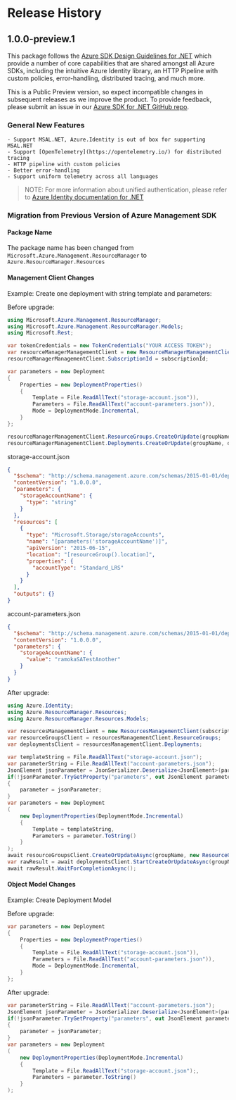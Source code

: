 # Release History

## 1.0.0-preview.1

This package follows the [Azure SDK Design Guidelines for .NET](https://azure.github.io/azure-sdk/dotnet_introduction.html) which provide a number of core capabilities that are shared amongst all Azure SDKs, including the intuitive Azure Identity library, an HTTP Pipeline with custom policies, error-handling, distributed tracing, and much more.

This is a Public Preview version, so expect incompatible changes in subsequent releases as we improve the product. To provide feedback, please submit an issue in our [Azure SDK for .NET GitHub repo](https://github.com/Azure/azure-sdk-for-net/issues).

### General New Features

    - Support MSAL.NET, Azure.Identity is out of box for supporting MSAL.NET
    - Support [OpenTelemetry](https://opentelemetry.io/) for distributed tracing
    - HTTP pipeline with custom policies
    - Better error-handling
    - Support uniform telemetry across all languages

> NOTE: For more information about unified authentication, please refer to [Azure Identity documentation for .NET](https://docs.microsoft.com//dotnet/api/overview/azure/identity-readme?view=azure-dotnet)

### Migration from Previous Version of Azure Management SDK

#### Package Name
The package name has been changed from `Microsoft.Azure.Management.ResourceManager` to `Azure.ResourceManager.Resources`

#### Management Client Changes

Example: Create one deployment with string template and parameters:

Before upgrade:
```csharp
using Microsoft.Azure.Management.ResourceManager;
using Microsoft.Azure.Management.ResourceManager.Models;
using Microsoft.Rest;

var tokenCredentials = new TokenCredentials("YOUR ACCESS TOKEN");
var resourceManagerManagementClient = new ResourceManagerManagementClient(tokenCredentials);
resourceManagerManagementClient.SubscriptionId = subscriptionId;

var parameters = new Deployment
{
    Properties = new DeploymentProperties()
    {
        Template = File.ReadAllText("storage-account.json")),
        Parameters = File.ReadAllText("account-parameters.json")),
        Mode = DeploymentMode.Incremental,
    }
};

resourceManagerManagementClient.ResourceGroups.CreateOrUpdate(groupName, new ResourceGroup { Location = "westus" });
resourceManagerManagementClient.Deployments.CreateOrUpdate(groupName, deploymentName, parameters);
```

storage-account.json
```json
{
  "$schema": "http://schema.management.azure.com/schemas/2015-01-01/deploymentTemplate.json#",
  "contentVersion": "1.0.0.0",
  "parameters": {
    "storageAccountName": {
      "type": "string"
    }
  },
  "resources": [
    {
      "type": "Microsoft.Storage/storageAccounts",
      "name": "[parameters('storageAccountName')]",
      "apiVersion": "2015-06-15",
      "location": "[resourceGroup().location]",
      "properties": {
        "accountType": "Standard_LRS"
      }
    }
  ],
  "outputs": {}
}
```

account-parameters.json
```json
{
  "$schema": "http://schema.management.azure.com/schemas/2015-01-01/deploymentParameters.json#",
  "contentVersion": "1.0.0.0",
  "parameters": {
    "storageAccountName": {
      "value": "ramokaSATestAnother"
    }
  }
}
```

After upgrade:
```csharp
using Azure.Identity;
using Azure.ResourceManager.Resources;
using Azure.ResourceManager.Resources.Models;

var resourcesManagementClient = new ResourcesManagementClient(subscriptionId, new DefaultAzureCredential());
var resourceGroupsClient = resourcesManagementClient.ResourceGroups;
var deploymentsClient = resourcesManagementClient.Deployments;

var templateString = File.ReadAllText("storage-account.json");
var parameterString = File.ReadAllText("account-parameters.json");
JsonElement jsonParameter = JsonSerializer.Deserialize<JsonElement>(parameterString);
if(!jsonParameter.TryGetProperty("parameters", out JsonElement parameter))
{
    parameter = jsonParameter;
}
var parameters = new Deployment
(
    new DeploymentProperties(DeploymentMode.Incremental)
    {
        Template = templateString,
        Parameters = parameter.ToString()
    }
);
await resourceGroupsClient.CreateOrUpdateAsync(groupName, new ResourceGroup("westus"));
var rawResult = await deploymentsClient.StartCreateOrUpdateAsync(groupName, deploymentName, parameters);
await rawResult.WaitForCompletionAsync();
```

#### Object Model Changes

Example: Create Deployment Model

Before upgrade:
```csharp
var parameters = new Deployment
{
    Properties = new DeploymentProperties()
    {
        Template = File.ReadAllText("storage-account.json")),
        Parameters = File.ReadAllText("account-parameters.json")),
        Mode = DeploymentMode.Incremental,
    }
};

```

After upgrade:
```csharp
var parameterString = File.ReadAllText("account-parameters.json");
JsonElement jsonParameter = JsonSerializer.Deserialize<JsonElement>(parameterString);
if(!jsonParameter.TryGetProperty("parameters", out JsonElement parameter))
{
    parameter = jsonParameter;
}
var parameters = new Deployment
(
    new DeploymentProperties(DeploymentMode.Incremental)
    {
        Template = File.ReadAllText("storage-account.json");,
        Parameters = parameter.ToString()
    }
);
```
